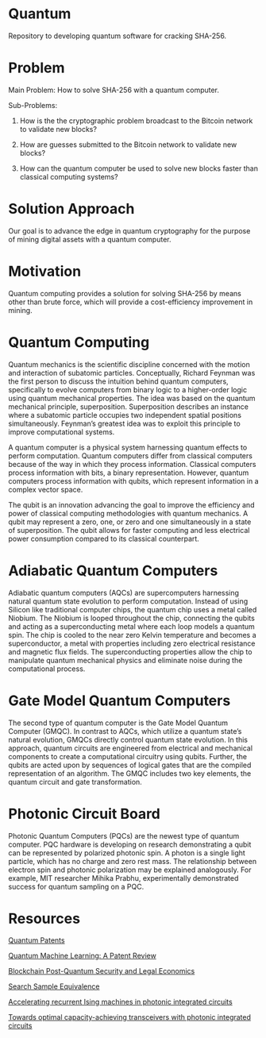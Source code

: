 # Quantum
Repository to developing quantum software for cracking SHA-256.

# Problem
Main Problem: How to solve SHA-256 with a quantum computer.

Sub-Problems:

1. How is the the cryptographic problem broadcast to the Bitcoin network to validate new blocks?

2. How are guesses submitted to the Bitcoin network to validate new blocks?

3. How can the quantum computer be used to solve new blocks faster than classical computing systems?

# Solution Approach
Our goal is to advance the edge in quantum cryptography for the purpose of mining digital assets with a quantum computer.

# Motivation
Quantum computing provides a solution for solving SHA-256 by means other than brute force, which will provide a cost-efficiency improvement in mining.

# Quantum Computing

Quantum mechanics is the scientific discipline concerned with the motion and interaction of subatomic particles. Conceptually, Richard Feynman was the first person to discuss the intuition behind quantum computers, specifically to evolve computers from binary logic to a higher-order logic using quantum mechanical properties. The idea was based on the quantum mechanical principle, superposition. Superposition describes an instance where a subatomic particle occupies two independent spatial positions simultaneously. Feynman’s greatest idea was to exploit this principle to improve computational systems.

A quantum computer is a physical system harnessing quantum effects to perform computation. Quantum computers differ from classical computers because of the way in which they process information. Classical computers process information with bits, a binary representation. However, quantum
computers process information with qubits, which represent information in a complex vector space.

The qubit is an innovation advancing the goal to improve the efficiency and power of classical computing methodologies with quantum mechanics. A qubit may represent a zero, one, or zero and one simultaneously in a state of superposition. The qubit allows for faster computing and less electrical
power consumption compared to its classical counterpart.

# Adiabatic Quantum Computers
Adiabatic quantum computers (AQCs) are supercomputers harnessing natural quantum state evolution to perform computation.   Instead of using Silicon like traditional computer chips, the quantum chip uses a metal called Niobium. The Niobium is looped throughout the chip, connecting the qubits and acting as a superconducting metal where each loop models a quantum spin. The chip is cooled to the near zero Kelvin temperature and becomes a superconductor, a metal with properties including zero electrical resistance and magnetic flux fields. The superconducting properties allow the chip to manipulate quantum mechanical physics and eliminate noise during the computational process. 

# Gate Model Quantum Computers
The second type of quantum computer is the Gate Model Quantum Computer (GMQC).  In contrast to AQCs, which utilize a quantum state’s natural evolution, GMQCs directly control quantum state evolution.  In this approach, quantum circuits are engineered from electrical and mechanical components to create a computational circuitry using qubits. Further, the qubits are acted upon by sequences of logical gates that are the compiled representation of an algorithm. The GMQC includes two key elements, the quantum circuit and gate transformation.

# Photonic Circuit Board
Photonic Quantum Computers (PQCs) are the newest type of quantum computer. PQC hardware is developing on research demonstrating a qubit can be represented by polarized photonic spin.   A photon is a single light particle, which has no charge and zero rest mass. The relationship between electron spin and photonic polarization may be explained analogously.  For example, MIT researcher Mihika Prabhu, experimentally demonstrated success for quantum sampling on a PQC.  

# Resources
[Quantum Patents](https://papers.ssrn.com/sol3/papers.cfm?abstract_id=3554925)

[Quantum Machine Learning: A Patent Review](https://papers.ssrn.com/sol3/papers.cfm?abstract_id=3626534)

[Blockchain Post-Quantum Security and Legal Economics](https://papers.ssrn.com/sol3/papers.cfm?abstract_id=3444695)

[Search Sample Equivalence](https://arxiv.org/abs/1009.5104)

[Accelerating recurrent Ising machines in photonic integrated circuits](https://opg.optica.org/optica/fulltext.cfm?uri=optica-7-5-551&id=431845)

[Towards optimal capacity-achieving transceivers with photonic integrated circuits](https://dspace.mit.edu/handle/1721.1/115725)
